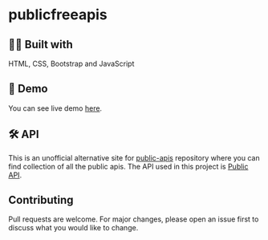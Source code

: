 # publicfreeapis


## 👨‍💻 Built with
HTML, CSS, Bootstrap and  JavaScript

## 🚀 Demo
You can see live demo [here](https://freeapi.io).

## 🛠 API

This is an unofficial alternative site for [public-apis](https://github.com/public-apis/public-apis) repository where you can find collection of all the public apis. The API used in this project is [Public API](https://github.com/davemachado/public-api). 

## Contributing
Pull requests are welcome. For major changes, please open an issue first to discuss what you would like to change.

